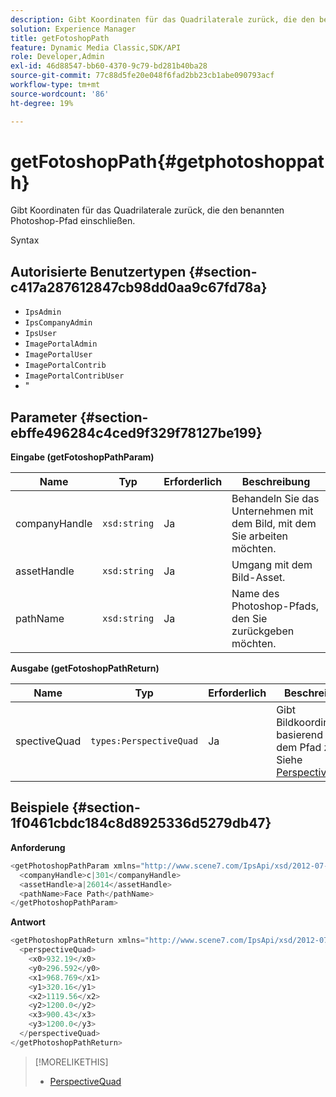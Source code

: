 ```yaml
---
description: Gibt Koordinaten für das Quadrilaterale zurück, die den benannten Photoshop-Pfad einschließen.
solution: Experience Manager
title: getFotoshopPath
feature: Dynamic Media Classic,SDK/API
role: Developer,Admin
exl-id: 46d88547-bb60-4370-9c79-bd281b40ba28
source-git-commit: 77c88d5fe20e048f6fad2bb23cb1abe090793acf
workflow-type: tm+mt
source-wordcount: '86'
ht-degree: 19%

---
```


# getFotoshopPath{#getphotoshoppath}

Gibt Koordinaten für das Quadrilaterale zurück, die den benannten Photoshop-Pfad einschließen.

Syntax

## Autorisierte Benutzertypen {#section-c417a287612847cb98dd0aa9c67fd78a}

* `IpsAdmin`
* `IpsCompanyAdmin`
* `IpsUser`
* `ImagePortalAdmin`
* `ImagePortalUser`
* `ImagePortalContrib`
* `ImagePortalContribUser`
* &quot;

## Parameter {#section-ebffe496284c4ced9f329f78127be199}

**Eingabe (getFotoshopPathParam)**

| Name | Typ | Erforderlich | Beschreibung |
|---|---|---|---|
| companyHandle | `xsd:string` | Ja | Behandeln Sie das Unternehmen mit dem Bild, mit dem Sie arbeiten möchten. |
| assetHandle | `xsd:string` | Ja | Umgang mit dem Bild-Asset. |
| pathName | `xsd:string` | Ja | Name des Photoshop-Pfads, den Sie zurückgeben möchten. |

**Ausgabe (getFotoshopPathReturn)**

| Name | Typ | Erforderlich | Beschreibung |
|---|---|---|---|
| spectiveQuad | `types:PerspectiveQuad` | Ja | Gibt Bildkoordinaten basierend auf dem Pfad zurück. Siehe [PerspectiveQuad](../../../types/c-data-types/r-perspective-quad.md#reference-3c1f780f9c264e5b870b1ade24566204). |

## Beispiele {#section-1f0461cbdc184c8d8925336d5279db47}

**Anforderung**

```java
<getPhotoshopPathParam xmlns="http://www.scene7.com/IpsApi/xsd/2012-07-31">
  <companyHandle>c|301</companyHandle>
  <assetHandle>a|26014</assetHandle>
  <pathName>Face Path</pathName>
</getPhotoshopPathParam>
```

**Antwort**

```java
<getPhotoshopPathReturn xmlns="http://www.scene7.com/IpsApi/xsd/2012-07-31">
  <perspectiveQuad>
    <x0>932.19</x0>
    <y0>296.592</y0>
    <x1>968.769</x1>
    <y1>320.16</y1>
    <x2>1119.56</x2>
    <y2>1200.0</y2>
    <x3>900.43</x3>
    <y3>1200.0</y3>
  </perspectiveQuad>
</getPhotoshopPathReturn>
```

>[!MORELIKETHIS]
>
>* [PerspectiveQuad](../../../types/c-data-types/r-perspective-quad.md#reference-3c1f780f9c264e5b870b1ade24566204)

